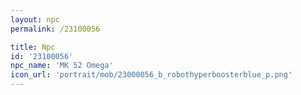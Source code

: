 ```yaml
---
layout: npc
permalink: /23100056

title: Npc
id: '23100056'
npc_name: 'MK 52 Omega'
icon_url: 'portrait/mob/23000056_b_robothyperboosterblue_p.png'
---
```

